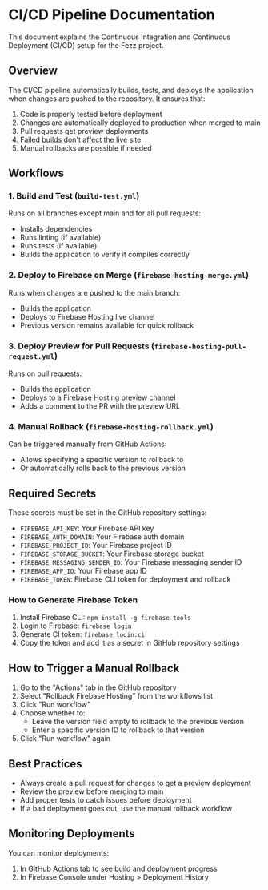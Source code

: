 # CI/CD Pipeline Documentation

This document explains the Continuous Integration and Continuous Deployment (CI/CD) setup for the Fezz project.

## Overview

The CI/CD pipeline automatically builds, tests, and deploys the application when changes are pushed to the repository. It ensures that:

1. Code is properly tested before deployment
2. Changes are automatically deployed to production when merged to main
3. Pull requests get preview deployments
4. Failed builds don't affect the live site
5. Manual rollbacks are possible if needed

## Workflows

### 1. Build and Test (`build-test.yml`)

Runs on all branches except main and for all pull requests:
- Installs dependencies
- Runs linting (if available)
- Runs tests (if available)
- Builds the application to verify it compiles correctly

### 2. Deploy to Firebase on Merge (`firebase-hosting-merge.yml`)

Runs when changes are pushed to the main branch:
- Builds the application
- Deploys to Firebase Hosting live channel
- Previous version remains available for quick rollback

### 3. Deploy Preview for Pull Requests (`firebase-hosting-pull-request.yml`)

Runs on pull requests:
- Builds the application
- Deploys to a Firebase Hosting preview channel
- Adds a comment to the PR with the preview URL

### 4. Manual Rollback (`firebase-hosting-rollback.yml`)

Can be triggered manually from GitHub Actions:
- Allows specifying a specific version to rollback to
- Or automatically rolls back to the previous version

## Required Secrets

These secrets must be set in the GitHub repository settings:

- `FIREBASE_API_KEY`: Your Firebase API key
- `FIREBASE_AUTH_DOMAIN`: Your Firebase auth domain
- `FIREBASE_PROJECT_ID`: Your Firebase project ID
- `FIREBASE_STORAGE_BUCKET`: Your Firebase storage bucket
- `FIREBASE_MESSAGING_SENDER_ID`: Your Firebase messaging sender ID
- `FIREBASE_APP_ID`: Your Firebase app ID
- `FIREBASE_TOKEN`: Firebase CLI token for deployment and rollback

### How to Generate Firebase Token

1. Install Firebase CLI: `npm install -g firebase-tools`
2. Login to Firebase: `firebase login`
3. Generate CI token: `firebase login:ci`
4. Copy the token and add it as a secret in GitHub repository settings

## How to Trigger a Manual Rollback

1. Go to the "Actions" tab in the GitHub repository
2. Select "Rollback Firebase Hosting" from the workflows list
3. Click "Run workflow"
4. Choose whether to:
   - Leave the version field empty to rollback to the previous version
   - Enter a specific version ID to rollback to that version
5. Click "Run workflow" again

## Best Practices

- Always create a pull request for changes to get a preview deployment
- Review the preview before merging to main
- Add proper tests to catch issues before deployment
- If a bad deployment goes out, use the manual rollback workflow

## Monitoring Deployments

You can monitor deployments:
1. In GitHub Actions tab to see build and deployment progress
2. In Firebase Console under Hosting > Deployment History